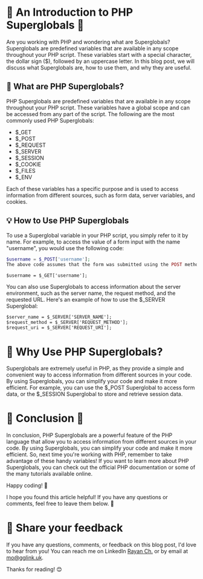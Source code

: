 # 🌟 An Introduction to PHP Superglobals 🌟

Are you working with PHP and wondering what are Superglobals? Superglobals are predefined variables that are available in any scope throughout your PHP script. These variables start with a special character, the dollar sign ($), followed by an uppercase letter. In this blog post, we will discuss what Superglobals are, how to use them, and why they are useful.

## 🚀 What are PHP Superglobals?

PHP Superglobals are predefined variables that are available in any scope throughout your PHP script. These variables have a global scope and can be accessed from any part of the script. The following are the most commonly used PHP Superglobals:

- $_GET
- $_POST
- $_REQUEST
- $_SERVER
- $_SESSION
- $_COOKIE
- $_FILES
- $_ENV

Each of these variables has a specific purpose and is used to access information from different sources, such as form data, server variables, and cookies.

## 💡 How to Use PHP Superglobals

To use a Superglobal variable in your PHP script, you simply refer to it by name. For example, to access the value of a form input with the name "username", you would use the following code:

```php
$username = $_POST['username'];
The above code assumes that the form was submitted using the POST method. If the form was submitted using the GET method, you would use the following code:
```
```
$username = $_GET['username'];
```

You can also use Superglobals to access information about the server environment, such as the server name, the request method, and the requested URL. Here's an example of how to use the $_SERVER Superglobal:

```
$server_name = $_SERVER['SERVER_NAME'];
$request_method = $_SERVER['REQUEST_METHOD'];
$request_uri = $_SERVER['REQUEST_URI'];
```
# 🤔 Why Use PHP Superglobals?
Superglobals are extremely useful in PHP, as they provide a simple and convenient way to access information from different sources in your code. By using Superglobals, you can simplify your code and make it more efficient. For example, you can use the $_POST Superglobal to access form data, or the $_SESSION Superglobal to store and retrieve session data.

# 🎉 Conclusion 🌇

In conclusion, PHP Superglobals are a powerful feature of the PHP language that allow you to access information from different sources in your code. By using Superglobals, you can simplify your code and make it more efficient. So, next time you're working with PHP, remember to take advantage of these handy variables! If you want to learn more about PHP Superglobals, you can check out the official PHP documentation or some of the many tutorials available online.

Happy coding! 🚀

I hope you found this article helpful! If you have any questions or comments, feel free to leave them below. 🙌


# 📣 Share your feedback

If you have any questions, comments, or feedback on this blog post, I'd love to hear from you! You can reach me on LinkedIn [Rayan Ch.](https://www.linkedin.com/in/rayan-ch-b787ab224/) or by email at [mo@gglink.uk](mailto:mo@gglink.uk).

Thanks for reading! 😊
